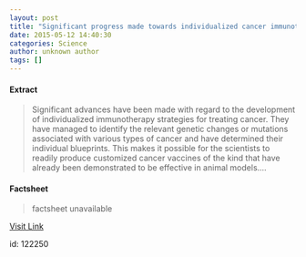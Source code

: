 ```yaml
---
layout: post
title: "Significant progress made towards individualized cancer immunotherapy"
date: 2015-05-12 14:40:30
categories: Science
author: unknown author
tags: []
---
```



#### Extract
>Significant advances have been made with regard to the development of individualized immunotherapy strategies for treating cancer. They have managed to identify the relevant genetic changes or mutations associated with various types of cancer and have determined their individual blueprints. This makes it possible for the scientists to readily produce customized cancer vaccines of the kind that have already been demonstrated to be effective in animal models....

#### Factsheet
>factsheet unavailable

[Visit Link](http://feeds.sciencedaily.com/~r/sciencedaily/~3/SW340oWCvf4/150512104030.htm)

id:  122250


